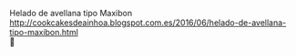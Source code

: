 Helado de avellana tipo Maxibon	http://cookcakesdeainhoa.blogspot.com.es/2016/06/helado-de-avellana-tipo-maxibon.html	
਍